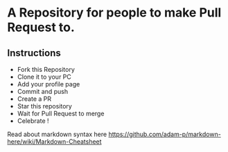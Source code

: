 # A Repository for people to make Pull Request to.

## Instructions

- Fork this Repository
- Clone it to your PC
- Add your profile page
- Commit and push
- Create a PR
- Star this repository
- Wait for Pull Request to merge
- Celebrate ! 


Read about markdown syntax here
https://github.com/adam-p/markdown-here/wiki/Markdown-Cheatsheet
 

